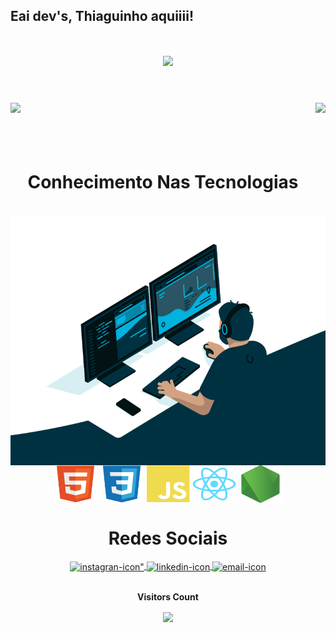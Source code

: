 ## Eai dev's, Thiaguinho aquiiii!

<h1 align="center">
<img src="https://readme-typing-svg.herokuapp.com/?font=Righteous&size=30&center=true&vCenter=true&width=500&height=70&duration=6000&lines=Olá!+Tudo+bem?;+Sou+Thiago+E+Sou+Dev+FullStack!;" />
</h1>
<br></br>

<div>
   <img  height="180em" src="https://github-readme-stats.vercel.app/api?username=Thiagodevth&show_icons=true&theme=great-gatsby&include_all_commits=true&count_private=true"/>
  <img align="right" height="180em" src="https://github-readme-stats.vercel.app/api/top-langs/?username=Thiagodevth&layout=compact&langs_count=16&theme=great-gatsby"/>
</div>
<br>

<div  align="center"> 
  <div style="display: inline_block"><br>
    <img align="left" height="400" alt="coding-time" src="./codigo.gif/code.gif">
        <br>
    <h1 align="center"> Conhecimento Nas Tecnologias </h1>
    <img align="center" height="60" width="70" alt="html-icon" src="https://raw.githubusercontent.com/devicons/devicon/master/icons/html5/html5-original.svg">
    <img align="center" height="60" width="70" alt="css-icon" src="https://raw.githubusercontent.com/devicons/devicon/master/icons/css3/css3-original.svg">
    <img align="center" height="60" width="70" alt="js-icon"  src="https://raw.githubusercontent.com/devicons/devicon/master/icons/javascript/javascript-plain.svg">
    <img align="center" height="60" width="70" alt="react-icon" src="https://raw.githubusercontent.com/devicons/devicon/master/icons/react/react-original.svg">
    <img align="center" height="60" width="70" alt="nodejs-icon" src="https://raw.githubusercontent.com/devicons/devicon/master/icons/nodejs/nodejs-original.svg">
   </div>


 <div align="center">
    <h1 align="center">Redes Sociais</h1>
    <a href="https://www.instagram.com/thiaguinn_ofc/?next=%2F">
      <img align="center" alt=instagran-icon" src="https://img.shields.io/badge/Instagram-E4405F?style=for-the-badge&logo=instagram&logoColor=white">
    <a/>
    <a href="https://www.linkedin.com/in/thiagothfidelis/">
      <img align="center" alt="linkedin-icon" src="https://img.shields.io/badge/LinkedIn-0077B5?style=for-the-badge&logo=linkedin&logoColor=white">
    <a/>
    <a href="mailto: thiagofd341@gmail.com">
      <img align="center" alt="email-icon" src="https://img.shields.io/badge/Gmail-D14836?style=for-the-badge&logo=gmail&logoColor=white">
    <a/>
  </div>
</div>

     
<div align="center">
<br><p align="centre"><b>Visitors Count</b></p>  
<p align="center"><img align="center" src="https://profile-counter.glitch.me/{Thiagodevth}/count.svg" /></p> 
<br>
</div>
